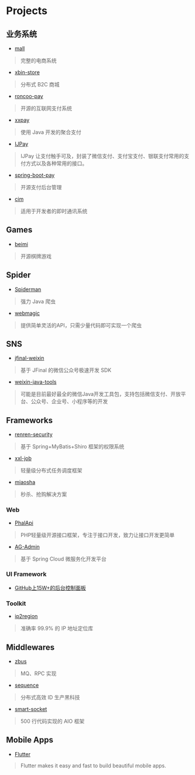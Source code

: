 # Projects
## 业务系统
* [mall](https://github.com/macrozheng/mall)
> 完整的电商系统
* [xbin-store](https://gitee.com/binu/xbin-store)
> 分布式 B2C 商城

* [roncoo-pay](https://gitee.com/roncoocom/roncoo-pay)
> 开源的互联网支付系统
* [xxpay](https://gitee.com/jmdhappy/xxpay-master)
> 使用 Java 开发的聚合支付
* [IJPay](https://gitee.com/javen205/IJPay)
> IJPay 让支付触手可及，封装了微信支付、支付宝支付、银联支付常用的支付方式以及各种常用的接口。
* [spring-boot-pay](https://gitee.com/52itstyle/spring-boot-pay)
> 开源支付后台管理

* [cim](https://github.com/crossoverJie/cim)
> 适用于开发者的即时通讯系统

## Games
* [beimi](https://gitee.com/beimigame/beimi)
> 开源棋牌游戏

## Spider
* [Spiderman](https://gitee.com/l-weiwei/spiderman)
> 强力 Java 爬虫
* [webmagic](https://gitee.com/flashsword20/webmagic)
> 提供简单灵活的API，只需少量代码即可实现一个爬虫

## SNS
* [jfinal-weixin](https://gitee.com/jfinal/jfinal-weixin)
> 基于 JFinal 的微信公众号极速开发 SDK
* [weixin-java-tools](https://gitee.com/binary/weixin-java-tools)
> 可能是目前最好最全的微信Java开发工具包，支持包括微信支付、开放平台、公众号、企业号、小程序等的开发

## Frameworks
* [renren-security](https://gitee.com/babaio/renren-security)
> 基于 Spring+MyBatis+Shiro 框架的权限系统
* [xxl-job](https://gitee.com/xuxueli0323/xxl-job)
> 轻量级分布式任务调度框架
* [miaosha](https://gitee.com/1028125449/miaosha)
> 秒杀、抢购解决方案

### Web
* [PhalApi](https://gitee.com/dogstar/PhalApi)
> PHP轻量级开源接口框架，专注于接口开发，致力让接口开发更简单
* [AG-Admin](https://gitee.com/geek_qi/ace-security)
> 基于 Spring Cloud 微服务化开发平台

### UI Framework
* [GitHub上15W+的后台控制面板](https://blog.csdn.net/bntX2jSQfEHy7/article/details/86216068)

### Toolkit
* [ip2region](https://gitee.com/lionsoul/ip2region)
> 准确率 99.9% 的 IP 地址定位库

## Middlewares
* [zbus](https://gitee.com/rushmore/zbus)
> MQ、RPC 实现
* [sequence](https://gitee.com/yu120/sequence)
> 分布式高效 ID 生产黑科技

* [smart-socket](https://gitee.com/smartdms/smart-socket)
> 500 行代码实现的 AIO 框架

## Mobile Apps
* [Flutter ](https://flutter.io/)
> Flutter makes it easy and fast to build beautiful mobile apps.

